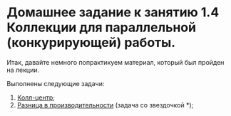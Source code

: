 # Домашнее задание к занятию 1.4 Коллекции для параллельной (конкурирующей) работы.

Итак, давайте немного попрактикуем материал, который был пройден на лекции.

Выполнены следующие задачи:

1. [Колл-центр](./src/main/java/Task1/Main.java);	
2. [Разница в производительности](./src/main/java/Task2/Main.java) (задача со звездочкой *);
